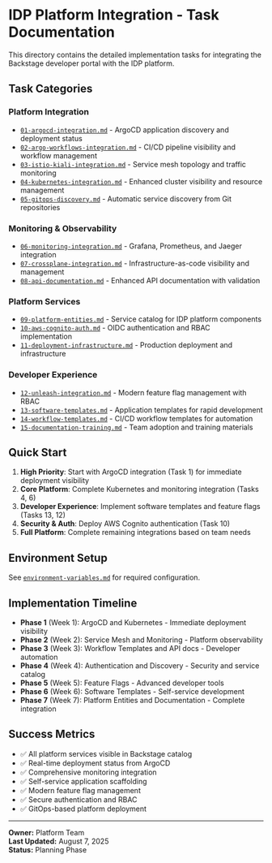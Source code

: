 # IDP Platform Integration - Task Documentation

This directory contains the detailed implementation tasks for integrating the Backstage developer portal with the IDP platform.

## Task Categories

### Platform Integration

- [`01-argocd-integration.md`](./01-argocd-integration.md) - ArgoCD application discovery and deployment status
- [`02-argo-workflows-integration.md`](./02-argo-workflows-integration.md) - CI/CD pipeline visibility and workflow management
- [`03-istio-kiali-integration.md`](./03-istio-kiali-integration.md) - Service mesh topology and traffic monitoring
- [`04-kubernetes-integration.md`](./04-kubernetes-integration.md) - Enhanced cluster visibility and resource management
- [`05-gitops-discovery.md`](./05-gitops-discovery.md) - Automatic service discovery from Git repositories

### Monitoring & Observability

- [`06-monitoring-integration.md`](./06-monitoring-integration.md) - Grafana, Prometheus, and Jaeger integration
- [`07-crossplane-integration.md`](./07-crossplane-integration.md) - Infrastructure-as-code visibility and management
- [`08-api-documentation.md`](./08-api-documentation.md) - Enhanced API documentation with validation

### Platform Services

- [`09-platform-entities.md`](./09-platform-entities.md) - Service catalog for IDP platform components
- [`10-aws-cognito-auth.md`](./10-aws-cognito-auth.md) - OIDC authentication and RBAC implementation
- [`11-deployment-infrastructure.md`](./11-deployment-infrastructure.md) - Production deployment and infrastructure

### Developer Experience

- [`12-unleash-integration.md`](./12-unleash-integration.md) - Modern feature flag management with RBAC
- [`13-software-templates.md`](./13-software-templates.md) - Application templates for rapid development
- [`14-workflow-templates.md`](./14-workflow-templates.md) - CI/CD workflow templates for automation
- [`15-documentation-training.md`](./15-documentation-training.md) - Team adoption and training materials

## Quick Start

1. **High Priority**: Start with ArgoCD integration (Task 1) for immediate deployment visibility
2. **Core Platform**: Complete Kubernetes and monitoring integration (Tasks 4, 6)
3. **Developer Experience**: Implement software templates and feature flags (Tasks 13, 12)
4. **Security & Auth**: Deploy AWS Cognito authentication (Task 10)
5. **Full Platform**: Complete remaining integrations based on team needs

## Environment Setup

See [`environment-variables.md`](./environment-variables.md) for required configuration.

## Implementation Timeline

- **Phase 1** (Week 1): ArgoCD and Kubernetes - Immediate deployment visibility
- **Phase 2** (Week 2): Service Mesh and Monitoring - Platform observability
- **Phase 3** (Week 3): Workflow Templates and API docs - Developer automation
- **Phase 4** (Week 4): Authentication and Discovery - Security and service catalog
- **Phase 5** (Week 5): Feature Flags - Advanced developer tools
- **Phase 6** (Week 6): Software Templates - Self-service development
- **Phase 7** (Week 7): Platform Entities and Documentation - Complete integration

## Success Metrics

- ✅ All platform services visible in Backstage catalog
- ✅ Real-time deployment status from ArgoCD
- ✅ Comprehensive monitoring integration
- ✅ Self-service application scaffolding
- ✅ Modern feature flag management
- ✅ Secure authentication and RBAC
- ✅ GitOps-based platform deployment

---

**Owner:** Platform Team  
**Last Updated:** August 7, 2025  
**Status:** Planning Phase
